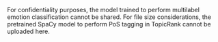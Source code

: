 For confidentiality purposes, the model trained to perform multilabel emotion classification cannot be shared. For file size considerations, the pretrained SpaCy model to perform PoS tagging in TopicRank cannot be uploaded here.
